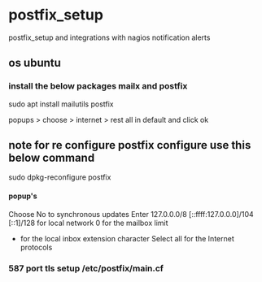 # postfix_setup
postfix_setup and integrations with nagios notification alerts

## os ubuntu

### install the below packages mailx and postfix
 sudo apt install mailutils postfix

 popups > choose > internet > rest all in default and click ok

## note for re configure postfix configure use this below command 
sudo dpkg-reconfigure postfix

#### popup's
Choose No to synchronous updates
Enter 127.0.0.0/8 [::ffff:127.0.0.0]/104 [::1]/128 for local network
0 for the mailbox limit
+ for the local inbox extension character
Select all for the Internet protocols

 ### 587 port tls setup /etc/postfix/main.cf

 

 
 
